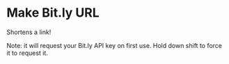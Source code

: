 # Make Bit.ly URL

Shortens a link!

Note: it will request your Bit.ly API key on first use. Hold down shift to force it to
request it.
